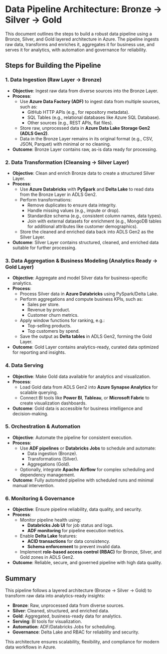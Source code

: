 # Data Pipeline Architecture: Bronze → Silver → Gold

This document outlines the steps to build a robust data pipeline using a Bronze, Silver, and Gold layered architecture in Azure. The pipeline ingests raw data, transforms and enriches it, aggregates it for business use, and serves it for analytics, with automation and governance for reliability.

## Steps for Building the Pipeline

### 1. Data Ingestion (Raw Layer → Bronze)
- **Objective**: Ingest raw data from diverse sources into the Bronze Layer.
- **Process**:
  - Use **Azure Data Factory (ADF)** to ingest data from multiple sources, such as:
    - GitHub HTTP APIs (e.g., for repository metadata).
    - SQL Tables (e.g., relational databases like Azure SQL Database).
    - Other sources (e.g., REST APIs, flat files).
  - Store raw, unprocessed data in **Azure Data Lake Storage Gen2 (ADLS Gen2)**.
  - Data in the Bronze Layer remains in its original format (e.g., CSV, JSON, Parquet) with minimal or no cleaning.
- **Outcome**: Bronze Layer contains raw, as-is data ready for processing.

### 2. Data Transformation (Cleansing → Silver Layer)
- **Objective**: Clean and enrich Bronze data to create a structured Silver Layer.
- **Process**:
  - Use **Azure Databricks** with **PySpark** and **Delta Lake** to read data from the Bronze Layer in ADLS Gen2.
  - Perform transformations:
    - Remove duplicates to ensure data integrity.
    - Handle missing values (e.g., impute or drop).
    - Standardize schema (e.g., consistent column names, data types).
    - Join with external datasets for enrichment (e.g., MongoDB tables for additional attributes like customer demographics).
  - Store the cleaned and enriched data back into ADLS Gen2 as the Silver Layer.
- **Outcome**: Silver Layer contains structured, cleaned, and enriched data suitable for further processing.

### 3. Data Aggregation & Business Modeling (Analytics Ready → Gold Layer)
- **Objective**: Aggregate and model Silver data for business-specific analytics.
- **Process**:
  - Process Silver data in **Azure Databricks** using PySpark/Delta Lake.
  - Perform aggregations and compute business KPIs, such as:
    - Sales per store.
    - Revenue by product.
    - Customer churn metrics.
  - Apply window functions for ranking, e.g.:
    - Top-selling products.
    - Top customers by spend.
  - Save the output as **Delta tables** in ADLS Gen2, forming the Gold Layer.
- **Outcome**: Gold Layer contains analytics-ready, curated data optimized for reporting and insights.

### 4. Data Serving
- **Objective**: Make Gold data available for analytics and visualization.
- **Process**:
  - Load Gold data from ADLS Gen2 into **Azure Synapse Analytics** for scalable querying.
  - Connect BI tools like **Power BI**, **Tableau**, or **Microsoft Fabric** to create visualization dashboards.
- **Outcome**: Gold data is accessible for business intelligence and decision-making.

### 5. Orchestration & Automation
- **Objective**: Automate the pipeline for consistent execution.
- **Process**:
  - Use **ADF pipelines** or **Databricks Jobs** to schedule and automate:
    - Data ingestion (Bronze).
    - Transformations (Silver).
    - Aggregations (Gold).
  - Optionally, integrate **Apache Airflow** for complex scheduling and dependency management.
- **Outcome**: Fully automated pipeline with scheduled runs and minimal manual intervention.

### 6. Monitoring & Governance
- **Objective**: Ensure pipeline reliability, data quality, and security.
- **Process**:
  - Monitor pipeline health using:
    - **Databricks Job UI** for job status and logs.
    - **ADF monitoring** for pipeline execution metrics.
  - Enable **Delta Lake** features:
    - **ACID transactions** for data consistency.
    - **Schema enforcement** to prevent invalid data.
  - Implement **role-based access control (RBAC)** for Bronze, Silver, and Gold zones in ADLS Gen2.
- **Outcome**: Reliable, secure, and governed pipeline with high data quality.

## Summary
This pipeline follows a layered architecture (Bronze → Silver → Gold) to transform raw data into analytics-ready insights:
- **Bronze**: Raw, unprocessed data from diverse sources.
- **Silver**: Cleaned, structured, and enriched data.
- **Gold**: Aggregated, business-ready data for analytics.
- **Serving**: BI tools for visualization.
- **Automation**: ADF/Databricks Jobs for scheduling.
- **Governance**: Delta Lake and RBAC for reliability and security.

This architecture ensures scalability, flexibility, and compliance for modern data workflows in Azure.